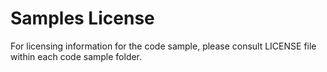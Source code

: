 # Samples License

For licensing information for the code sample, please consult LICENSE file within each code sample folder.